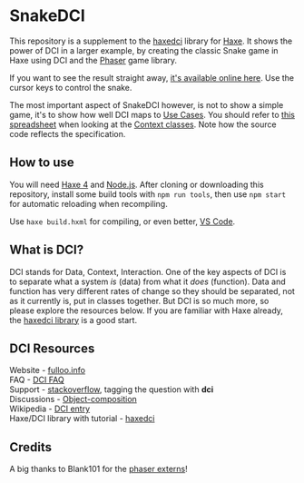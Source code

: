 # SnakeDCI

This repository is a supplement to the [haxedci](https://github.com/ciscoheat/haxedci) library for [Haxe](http://haxe.org). It shows the power of DCI in a larger example, by creating the classic Snake game in Haxe using DCI and the [Phaser](https://phaser.io/) game library.

If you want to see the result straight away, [it's available online here](https://ciscoheat.github.io/snakedci/). Use the cursor keys to control the snake.

The most important aspect of SnakeDCI however, is not to show a simple game, it's to show how well DCI maps to [Use Cases](http://en.wikipedia.org/wiki/Use_case). You should refer to [this spreadsheet](https://docs.google.com/spreadsheets/d/1TkDFiUyfZyjQWsxLUponRIe8s0_4fABm-SJ7IjBkKKA/edit#gid=2) when looking at the [Context classes](https://github.com/ciscoheat/SnakeDCI/tree/master/src/contexts). Note how the source code reflects the specification.

## How to use

You will need [Haxe 4](https://haxe.org/) and [Node.js](https://nodejs.org/). After cloning or downloading this repository, install some build tools with `npm run tools`, then use `npm start` for automatic reloading when recompiling.

Use `haxe build.hxml` for compiling, or even better, [VS Code](https://code.visualstudio.com/).

## What is DCI?

DCI stands for Data, Context, Interaction. One of the key aspects of DCI is to separate what a system *is* (data) from what it *does* (function). Data and function has very different rates of change so they should be separated, not as it currently is, put in classes together. But DCI is so much more, so please explore the resources below. If you are familiar with Haxe already, the [haxedci library](https://github.com/ciscoheat/haxedci) is a good start.

## DCI Resources

Website - [fulloo.info](http://fulloo.info) <br>
FAQ - [DCI FAQ](http://fulloo.info/doku.php?id=faq) <br>
Support - [stackoverflow](http://stackoverflow.com/questions/tagged/dci), tagging the question with **dci** <br>
Discussions - [Object-composition](https://groups.google.com/forum/?fromgroups#!forum/object-composition) <br>
Wikipedia - [DCI entry](http://en.wikipedia.org/wiki/Data,_Context,_and_Interaction) <br>
Haxe/DCI library with tutorial - [haxedci](https://github.com/ciscoheat/haxedci)

## Credits

A big thanks to Blank101 for the [phaser externs](https://github.com/Blank101/haxe-phaser)!
